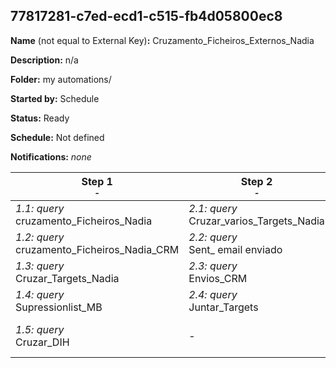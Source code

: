 ## 77817281-c7ed-ecd1-c515-fb4d05800ec8

**Name** (not equal to External Key)**:** Cruzamento_Ficheiros_Externos_Nadia

**Description:** n/a

**Folder:** my automations/

**Started by:** Schedule

**Status:** Ready

**Schedule:** Not defined

**Notifications:** _none_


| Step 1<br>_<small>-</small>_ | Step 2<br>_<small>-</small>_ | Step 3<br>_<small>cruza JObID e OPENS</small>_ |
| --- | --- | --- |
| _1.1: query_<br>cruzamento_Ficheiros_Nadia | _2.1: query_<br>Cruzar_varios_Targets_Nadia | _3.1: query_<br>Cruza_JOBID_OPEN_DIH |
| _1.2: query_<br>cruzamento_Ficheiros_Nadia_CRM | _2.2: query_<br>Sent_ email enviado | _3.2: query_<br>Cruza_JOBID_OPEN_CRM |
| _1.3: query_<br>Cruzar_Targets_Nadia | _2.3: query_<br>Envios_CRM | _3.3: query_<br>Retirar_CRM_a_DIH |
| _1.4: query_<br>Supressionlist_MB | _2.4: query_<br>Juntar_Targets | _3.4: query_<br>Especialidades_CRM |
| _1.5: query_<br>Cruzar_DIH | - | _3.5: query_<br>Especialidades_CRM-DIH |
